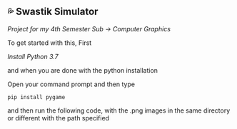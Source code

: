 ## :sweat_drops: Swastik Simulator

_Project for my 4th Semester Sub -> Computer Graphics_

To get started with this, 
First

*Install Python 3.7*

and when you are done with the python installation

Open your command prompt and then type

`pip install pygame`

and then run the following code, with the .png images in the same directory or different with the path specified 

